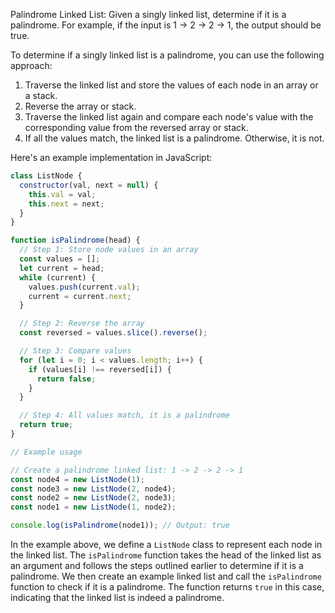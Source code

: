 
Palindrome Linked List: Given a singly linked list, determine if it is a palindrome.
For example, if the input is 1 -> 2 -> 2 -> 1, the output should be true.


To determine if a singly linked list is a palindrome, you can use the following approach:

1. Traverse the linked list and store the values of each node in an array or a stack.
2. Reverse the array or stack.
3. Traverse the linked list again and compare each node's value with the corresponding value from the reversed array or stack.
4. If all the values match, the linked list is a palindrome. Otherwise, it is not.

Here's an example implementation in JavaScript:

```javascript
class ListNode {
  constructor(val, next = null) {
    this.val = val;
    this.next = next;
  }
}

function isPalindrome(head) {
  // Step 1: Store node values in an array
  const values = [];
  let current = head;
  while (current) {
    values.push(current.val);
    current = current.next;
  }

  // Step 2: Reverse the array
  const reversed = values.slice().reverse();

  // Step 3: Compare values
  for (let i = 0; i < values.length; i++) {
    if (values[i] !== reversed[i]) {
      return false;
    }
  }

  // Step 4: All values match, it is a palindrome
  return true;
}

// Example usage

// Create a palindrome linked list: 1 -> 2 -> 2 -> 1
const node4 = new ListNode(1);
const node3 = new ListNode(2, node4);
const node2 = new ListNode(2, node3);
const node1 = new ListNode(1, node2);

console.log(isPalindrome(node1)); // Output: true
```

In the example above, we define a `ListNode` class to represent each node in the linked list. The `isPalindrome` function takes the head of the linked list as an argument and follows the steps outlined earlier to determine if it is a palindrome. We then create an example linked list and call the `isPalindrome` function to check if it is a palindrome. The function returns `true` in this case, indicating that the linked list is indeed a palindrome.
